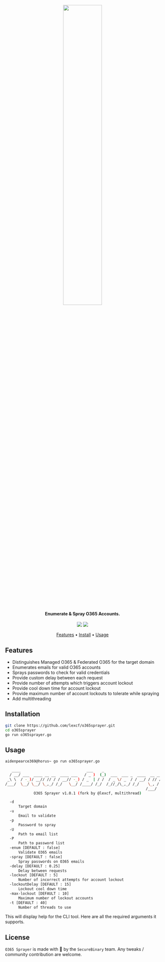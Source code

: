 <p align="center">
<img src="static/O365Sprayer.png" width="50%">
</p>

<h4 align="center">Enumerate & Spray O365 Accounts.</h4>

<p align="center">
<a href="https://github.com/securebinary/o365sprayer/"><img src="https://img.shields.io/badge/contributions-welcome-brightgreen.svg?style=flat"></a>
<a href="https://twitter.com/thesecurebinary"><img src="https://img.shields.io/twitter/follow/thesecurebinary.svg?logo=twitter"></a>
</p>
      
<p align="center">
  <a href="#features">Features</a> •
  <a href="#installation">Install</a> •
  <a href="#usage">Usage</a>
</p>

## Features

 - Distinguishes Managed O365 & Federated O365 for the target domain
 - Enumerates emails for valid O365 accounts
 - Sprays passwords to check for valid credentials
 - Provide custom delay between each request
 - Provide number of attempts which triggers account lockout
 - Provide cool down time for account lockout
 - Provide maximum number of account lockouts to tolerate while spraying
 - Add multithreading

## Installation

```bash
git clone https://github.com/lexcf/o365sprayer.git
cd o365sprayer
go run o365sprayer.go
```

## Usage

```bash
aidenpearce369@horus~ go run o365sprayer.go

   ____                              ___    _
  / __/ ___  ____ __ __  ____ ___   / _ )  (_)  ___  ___ _  ____  __ __
 _\ \  / -_)/ __// // / / __// -_) / _  | / /  / _ \/ _  / / __/ / // /
/___/  \__/ \__/ \_,_/ /_/   \__/ /____/ /_/  /_//_/\_,_/ /_/    \_, /
                                                                /___/
             O365 Sprayer v1.0.1 (fork by @lexcf, multithread)

  -d
      Target domain
  -u
      Email to validate
  -p
      Password to spray
  -U
      Path to email list
  -P
      Path to password list
  -enum [DEFAULT : false]
      Validate O365 emails
  -spray [DEFAULT : false]
      Spray passwords on O365 emails
  -delay [DEFAULT : 0.25]
      Delay between requests
  -lockout [DEFAULT : 5]
      Number of incorrect attempts for account lockout
  -lockoutDelay [DEFAULT : 15]
      Lockout cool down time
  -max-lockout [DEFAULT : 10]
      Maximum number of lockout accounts
  -t [DEFAULT : 40]
      Number of threads to use

```

This will display help for the CLI tool. Here are all the required arguments it supports.

## License
`O365 Sprayer` is made with 🖤 by the `SecureBinary` team. Any tweaks / community contribution are welcome.
